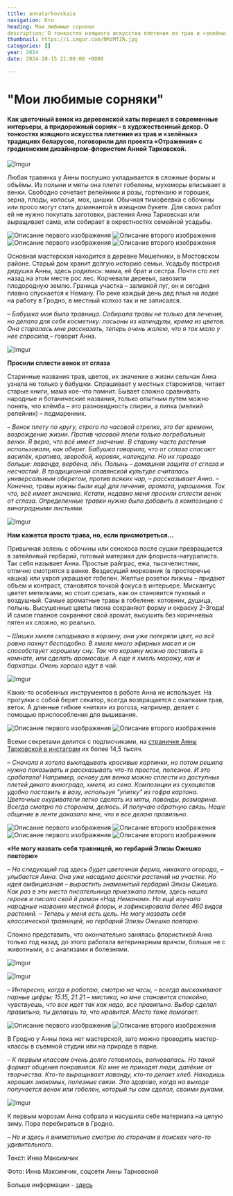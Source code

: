 ```yaml
---
title: annatarkovskaia
navigation: Кто
heading: Мои любимые сорняки
description:'О тонкостях изящного искусства плетения из трав и «зелёных» традициях беларусов, поговорили для проекта «Отражения» с гродненским дизайнером-флористом Анной Тарковской.'  
thumbnail: https://i.imgur.com/NMzMfZN.jpg
categories: []
year: 2024
date: 2024-10-15 21:00:00 +0000

---
```

# **"Мои любимые сорняки"**

#### Как цветочный венок из деревенской хаты перешел в современные интерьеры, а придорожный сорняк – в художественный декор. О тонкостях изящного искусства плетения из трав и «зелёных» традициях беларусов, поговорили для проекта «Отражения» с гродненским дизайнером-флористом Анной Тарковской.

![Imgur](https://i.imgur.com/W00SBz2.jpg)

Любая травинка у Анны послушно укладывается в сложные формы и объёмы. Из полыни и мяты она плетет гобелены, мухоморы вписывает в венки. Свободно сочетает репейники и розы, гортензию и горошек, зерна, плоды, колосья, мох, шишки. Обычная тимофеевка с обочины или просо могут стать доминантой в изящном букете.
Для своих работ ей не нужно покупать заготовки, растения Анна Тарковская или выращивает сама, или собирает в окрестностях семейной усадьбы.

<div class="gallery2">
<img src="https://i.imgur.com/uluDBhf.jpeg" alt="Описание первого изображения"> 
<img src="https://i.imgur.com/ORHXDcL.jpeg" alt="Описание второго изображения"> 
</div>

<div class="gallery2">
<img src="https://i.imgur.com/zKVdvjr.jpeg" alt="Описание первого изображения"> 
<img src="https://i.imgur.com/s7uqcXK.jpeg" alt="Описание второго изображения"> 
</div>

Основная мастерская находится в деревне Мешетники, в Мостовском районе. Старый дом хранит долгую историю семьи. Усадьбу построил дедушка Анны, здесь родились:
мама, её брат и сестра. Почти сто лет назад на этом месте рос лес. Корчевали деревья, завозили плодородную землю. Граница участка – заливной луг, он и сегодня плавно
спускается к Неману. По реке каждый день дед плыл на лодке на работу в Гродно, в местный колхоз так и не записался.

– _Бабушка моя была травница. Собирала травы не только для лечения, но делала для себя косметику: лосьоны из календулы, крема из цветов. Она старалась мне рассказать,
теперь очень жалею, что я так мало у нее спросила,_– говорит Анна.

![Imgur](https://i.imgur.com/fzVcmEG.jpg)

**Просили сплести венок от сглаза**

Старинные названия трав, цветов, их значение в жизни сельчан Анна узнала не только у бабушки. Спрашивает у местных старожилов, читает старые книги, мама кое-что помнит. Бывает сложно сравнивать народные и ботанические названия, только опытным путем можно понять, что клёмба – это разновидность спиреи, а липка (мелкий репейник) – подмаренник. 

– _Венок плету по кругу, строго по часовой стрелке, это бег времени, возрождение жизни. Против часовой плели только погребальные венки. Я верю, что всё имеет значение. В старину часто растения использовали, как оберег. Бабушка говорила, что от сглаза спасают василёк, крапива, зверобой, коровяк, календула. Но их гораздо больше: лаванда, вербена, лён. Полынь – домашняя защита от сглаза и несчастий. В традиционной славянской культуре считалась универсальным оберегом, против всяких чар, – рассказывает Анна. – Конечно, травы нужны были ещё для лечения, аромата, украшения. Так что, всё имеет значение. Кстати, недавно меня просили сплести венок от сглаза. Определенные травки нужно было добавить в композицию с виноградными листьями_.

![Imgur](https://i.imgur.com/7EdI1AT.jpg)

**Нам кажется просто трава, но, если присмотреться…**

Привычная зелень с обочины или сенокоса после сушки превращается в затейливый гербарий, готовый материал для флориста-натуралиста. Так себя называет Анна. Простые райграс, ежа, тысячелистник, отлично смотрятся в венке. Вездесущий морковник (в просторечье кашка) или укроп украшают гобелен. Желтые розетки пижмы – придают объем и контраст, становятся точкой фокуса в интерьере. Мискантус цветет метелками, но стоит срезать, как он становится пуховый и воздушный. Самые ароматные травы в гобелене: котовник, душица, полынь. Высушенные цветы пиона сохраняют форму и окраску 2-3года! И самое главное сохраняют свой аромат, высушить без коричневых пятен их сложно, но реально.

– _Шишки хмеля складываю в корзину, они уже потеряли цвет, но всё равно пахнут бесподобно. В хмеле много эфирных масел и он способствует хорошему сну. Так что корзину можно поставить в комнате, или сделать аромосаше.  А еще я хмель морожу, как и бархатцы. Очень хорошо идут в чай_.

![Imgur](https://i.imgur.com/sUh2Dgg.jpg)

Каких-то особенных инструментов в работе Анна не использует. На прогулки с собой берет секатор, всегда возвращается с охапками трав, веток.  А длинные гибкие «нитки» из рогоза, например, делает с помощью приспособления для вышивания. 

<div class="gallery2">
<img src="https://i.imgur.com/NvkOvN6.jpeg" alt="Описание первого изображения"> 
<img src="https://i.imgur.com/7GTPRp8.jpeg" alt="Описание второго изображения"> 
</div>

Всеми секретами делится с подписчиками, на [страничке Анны Тарковской в инстаграм](https://www.instagram.com/anna_tarkovskaia/) их более 14,5 тысяч.

– _Сначала я хотела выкладывать красивые картинки, но потом решила нужно показывать и рассказывать что-то простое, полезное. И это сработало! Например, основу для венка можно сплести из доступных плетей дикого винограда, хмеля, из сена. Композиции из сухоцветов удобно поставить в вазу, используя "улитку" из гофра картона. Цветочные окуриватели легко сделать из мяты, лаванды, розмарина. Всегда смотрю по сторонам, делюсь. И получаю обратную связь. Наше общение в ленте доказало мне, что я все делаю правильно_. 

<div class="gallery2">
<img src="https://i.imgur.com/DYippjd.jpeg" alt="Описание первого изображения"> 
<img src="https://i.imgur.com/hQO1PlB.jpeg" alt="Описание второго изображения"> 
</div>

<div class="gallery2">
<img src="https://i.imgur.com/H4gVOnw.jpeg" alt="Описание первого изображения"> 
<img src="https://i.imgur.com/KTS8QX7.jpeg" alt="Описание второго изображения"> 
</div>

**«Не могу назвать себя травницей, но гербарий Элизы Ожешко повторю»** 

– _На следующий год здесь будет цветочная ферма, никакого огорода, – улыбается Анна. Она уже насадила десятки растений на участке. Но идея амбициозная – вырастить знаменитый гербарий Элизы Ожешко. Как раз в эти места писательница приезжала летом, здесь нашла героев и писала свой й роман «Над Неманом». Но ещё изучала народные названия местной флоры, и зафиксировала более 460 видов растений. – Теперь у меня есть цель.  Не могу назвать себя классической травницей, но гербарий Элизы Ожешко повторю._

Сложно представить, что окончательно занялась флористикой Анна только год назад, до этого работала ветеринарным врачом, больше не с животными, а с анализами и болезнями.

![Imgur](https://i.imgur.com/R7cFR9B.jpg)

![Imgur](https://i.imgur.com/mPuhWv1.jpg)

_– Интересно, когда я работаю, смотрю на часы, – всегда выскакивают парные цифры: 15.15, 21.21 – мистика, но мне становится спокойно, чувствуешь, что все идет так как надо, все правильно.   Выбор сделал правильно, ты делаешь то, что нравится. Место тоже помогает._

<div class="gallery2">
<img src="https://i.imgur.com/lK052Z5.jpeg" alt="Описание первого изображения"> 
<img src="https://i.imgur.com/RYdNbVQ.jpeg" alt="Описание второго изображения"> 
</div>

В Гродно у Анны пока нет мастерской, зато можно проводить мастер-классы в съемной студии или на природе в парке. 

_– К первым классам очень долго готовилась, волновалась. Но такой формат общения понравился. Ко мне не приходят люди, далёкие от творчества. Кто-то выращивает лаванду, кто-то делает хлеб. Находишь хороших знакомых, полезные связи. Это здорово, когда на выходе получается венок или гобелен, который ты сам сделал, своими руками._

![Imgur](https://i.imgur.com/NMzMfZN.jpg)

К первым морозам Анна собрала и насушила себе материала на целую зиму. Пора перебираться в Гродно. 

– _Но и здесь я внимательно смотрю по сторонам в поисках чего-то удивительного_.

Текст: Инна Максимчик

Фото: Инна Максимчик, соцсети Анны Тарковской

Больше информации - [здесь](https://people.onliner.by/2024/11/08/ispolzuyu-dazhe-lyutik-i-muxomory)

